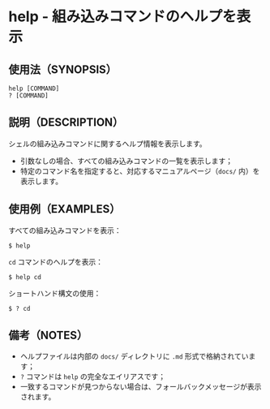 # help - 組み込みコマンドのヘルプを表示

## 使用法（SYNOPSIS）

```shell
help [COMMAND]
? [COMMAND]
```


## 説明（DESCRIPTION）

シェルの組み込みコマンドに関するヘルプ情報を表示します。

* 引数なしの場合、すべての組み込みコマンドの一覧を表示します；
* 特定のコマンド名を指定すると、対応するマニュアルページ（`docs/` 内）を表示します。


## 使用例（EXAMPLES）

すべての組み込みコマンドを表示：

```shell
$ help
```

`cd` コマンドのヘルプを表示：

```shell
$ help cd
```

ショートハンド構文の使用：

```shell
$ ? cd
```


## 備考（NOTES）

* ヘルプファイルは内部の `docs/` ディレクトリに `.md` 形式で格納されています；
* `?` コマンドは `help` の完全なエイリアスです；
* 一致するコマンドが見つからない場合は、フォールバックメッセージが表示されます。
